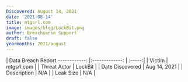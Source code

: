 ```yaml
---
Discovered: August 14, 2021
date: '2021-08-14'
title: mtgsrl.com
image: images/blog/LockBit.png
author: Breachsense Support
draft: false
yearmonths: 2021/august
---
```



| Data Breach Report
------------:   |:-------------:    | :-----:|
| Victim    | mtgsrl.com      | 
| Threat Actor    | LockBit      | 
| Date Discovered    | Aug 14, 2021      | 
| Description    | N/A      | 
| Leak Size    | N/A      | 

